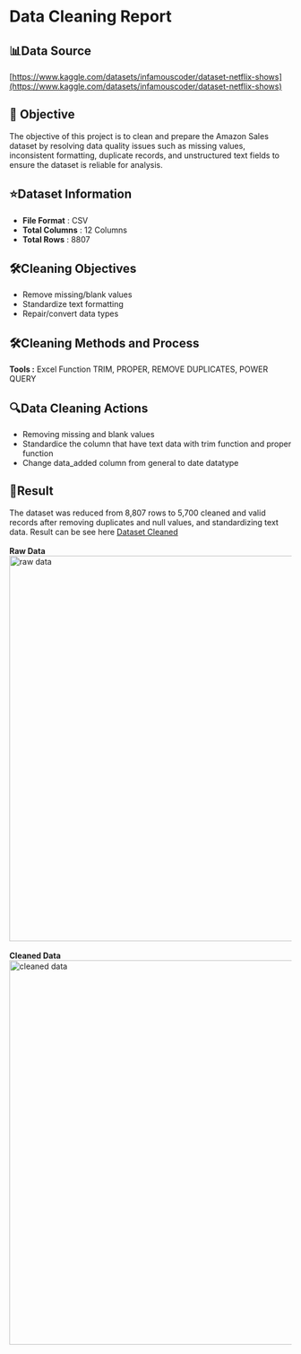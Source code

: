 # Data Cleaning Report
## 📊Data Source
[https://www.kaggle.com/datasets/infamouscoder/dataset-netflix-shows](https://www.kaggle.com/datasets/infamouscoder/dataset-netflix-shows)<br>

## 🎯 Objective
The objective of this project is to clean and prepare the Amazon Sales dataset by resolving data quality issues such as missing values, inconsistent formatting, duplicate records, and unstructured text fields to ensure the dataset is reliable for analysis.

## ⭐Dataset Information
* **File Format** : CSV
* **Total Columns** : 12 Columns
* **Total Rows** : 8807

## 🛠️Cleaning Objectives
* Remove missing/blank values
* Standardize text formatting
* Repair/convert data types

## 🛠️Cleaning Methods and Process
**Tools :** Excel Function TRIM, PROPER, REMOVE DUPLICATES, POWER QUERY

## 🔍Data Cleaning Actions
* Removing missing and blank values
* Standardice the column that have text data with trim function and proper function
* Change data_added column from general to date datatype

## 📜Result
The dataset was reduced from 8,807 rows to 5,700 cleaned and valid records after removing duplicates and null values, and standardizing text data.
Result can be see here [Dataset Cleaned](https://github.com/nurikarahmadani/Netflix-Show-Dataset/blob/main/cleaned%20data.xlsx)<br><br>
**Raw Data**
<img width="1857" height="687" alt="raw data" src="https://github.com/user-attachments/assets/59b43cf1-b294-44e9-b8c4-3417aea3cd1d" /><br><br>
**Cleaned Data**
<img width="1862" height="685" alt="cleaned data" src="https://github.com/user-attachments/assets/352f5f27-1423-46f1-86b5-355a136379d8" />

